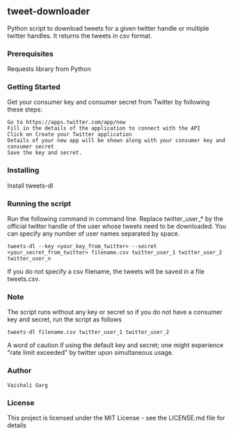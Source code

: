 ## tweet-downloader

Python script to download tweets for a given twitter handle or multiple twitter handles. It returns the tweets in csv format.

### Prerequisites

Requests library from Python

### Getting Started

Get your consumer key and consumer secret from Twitter by following these steps:

    Go to https://apps.twitter.com/app/new
    Fill in the details of the application to connect with the API
    Click on Create your Twitter application
    Details of your new app will be shown along with your consumer key and consumer secret
    Save the key and secret.

### Installing

Install tweets-dl

### Running the script

Run the following command in command line. Replace twitter_user_* by the official twitter handle of the user whose tweets need to be downloaded. You can specify any number of user names separated by space.

    tweets-dl --key <your_key_from_twitter> --secret <your_secret_from_twitter> filename.csv twitter_user_1 twitter_user_2 twitter_user_n

If you do not specify a csv filename, the tweets will be saved in a file tweets.csv.

### Note

The script runs without any key or secret so if you do not have a consumer key and secret, run the script as follows

    tweets-dl filename.csv twitter_user_1 twitter_user_2

A word of caution if using the default key and secret; one might experience "rate limit exceeded" by twitter upon simultaneous usage.

### Author

    Vaishali Garg

### License

This project is licensed under the MIT License - see the LICENSE.md file for details
